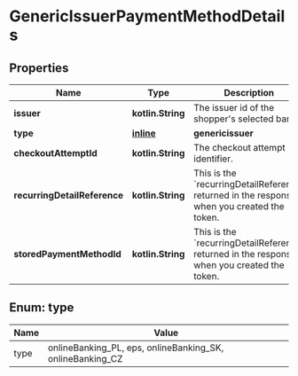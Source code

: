 
# GenericIssuerPaymentMethodDetails

## Properties
Name | Type | Description | Notes
------------ | ------------- | ------------- | -------------
**issuer** | **kotlin.String** | The issuer id of the shopper&#39;s selected bank. | 
**type** | [**inline**](#Type) | **genericissuer** | 
**checkoutAttemptId** | **kotlin.String** | The checkout attempt identifier. |  [optional]
**recurringDetailReference** | **kotlin.String** | This is the &#x60;recurringDetailReference&#x60; returned in the response when you created the token. |  [optional]
**storedPaymentMethodId** | **kotlin.String** | This is the &#x60;recurringDetailReference&#x60; returned in the response when you created the token. |  [optional]


<a name="Type"></a>
## Enum: type
Name | Value
---- | -----
type | onlineBanking_PL, eps, onlineBanking_SK, onlineBanking_CZ



